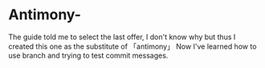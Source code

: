 # Antimony-
The guide told me to select the last offer, I don't know why but thus I created this one as the substitute of 「antimony」
Now I've learned how to use branch and trying to test commit messages.
